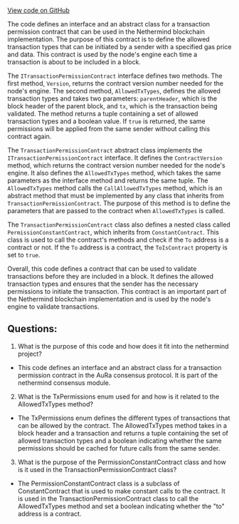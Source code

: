 [View code on GitHub](https://github.com/nethermindeth/nethermind/Nethermind.Consensus.AuRa/Contracts/TransactionPermissionContract.cs)

The code defines an interface and an abstract class for a transaction permission contract that can be used in the Nethermind blockchain implementation. The purpose of this contract is to define the allowed transaction types that can be initiated by a sender with a specified gas price and data. This contract is used by the node's engine each time a transaction is about to be included in a block.

The `ITransactionPermissionContract` interface defines two methods. The first method, `Version`, returns the contract version number needed for the node's engine. The second method, `AllowedTxTypes`, defines the allowed transaction types and takes two parameters: `parentHeader`, which is the block header of the parent block, and `tx`, which is the transaction being validated. The method returns a tuple containing a set of allowed transaction types and a boolean value. If `true` is returned, the same permissions will be applied from the same sender without calling this contract again.

The `TransactionPermissionContract` abstract class implements the `ITransactionPermissionContract` interface. It defines the `ContractVersion` method, which returns the contract version number needed for the node's engine. It also defines the `AllowedTxTypes` method, which takes the same parameters as the interface method and returns the same tuple. The `AllowedTxTypes` method calls the `CallAllowedTxTypes` method, which is an abstract method that must be implemented by any class that inherits from `TransactionPermissionContract`. The purpose of this method is to define the parameters that are passed to the contract when `AllowedTxTypes` is called.

The `TransactionPermissionContract` class also defines a nested class called `PermissionConstantContract`, which inherits from `ConstantContract`. This class is used to call the contract's methods and check if the `To` address is a contract or not. If the `To` address is a contract, the `ToIsContract` property is set to `true`.

Overall, this code defines a contract that can be used to validate transactions before they are included in a block. It defines the allowed transaction types and ensures that the sender has the necessary permissions to initiate the transaction. This contract is an important part of the Nethermind blockchain implementation and is used by the node's engine to validate transactions.
## Questions: 
 1. What is the purpose of this code and how does it fit into the nethermind project?
- This code defines an interface and an abstract class for a transaction permission contract in the AuRa consensus protocol. It is part of the nethermind consensus module.

2. What is the TxPermissions enum used for and how is it related to the AllowedTxTypes method?
- The TxPermissions enum defines the different types of transactions that can be allowed by the contract. The AllowedTxTypes method takes in a block header and a transaction and returns a tuple containing the set of allowed transaction types and a boolean indicating whether the same permissions should be cached for future calls from the same sender.

3. What is the purpose of the PermissionConstantContract class and how is it used in the TransactionPermissionContract class?
- The PermissionConstantContract class is a subclass of ConstantContract that is used to make constant calls to the contract. It is used in the TransactionPermissionContract class to call the AllowedTxTypes method and set a boolean indicating whether the "to" address is a contract.